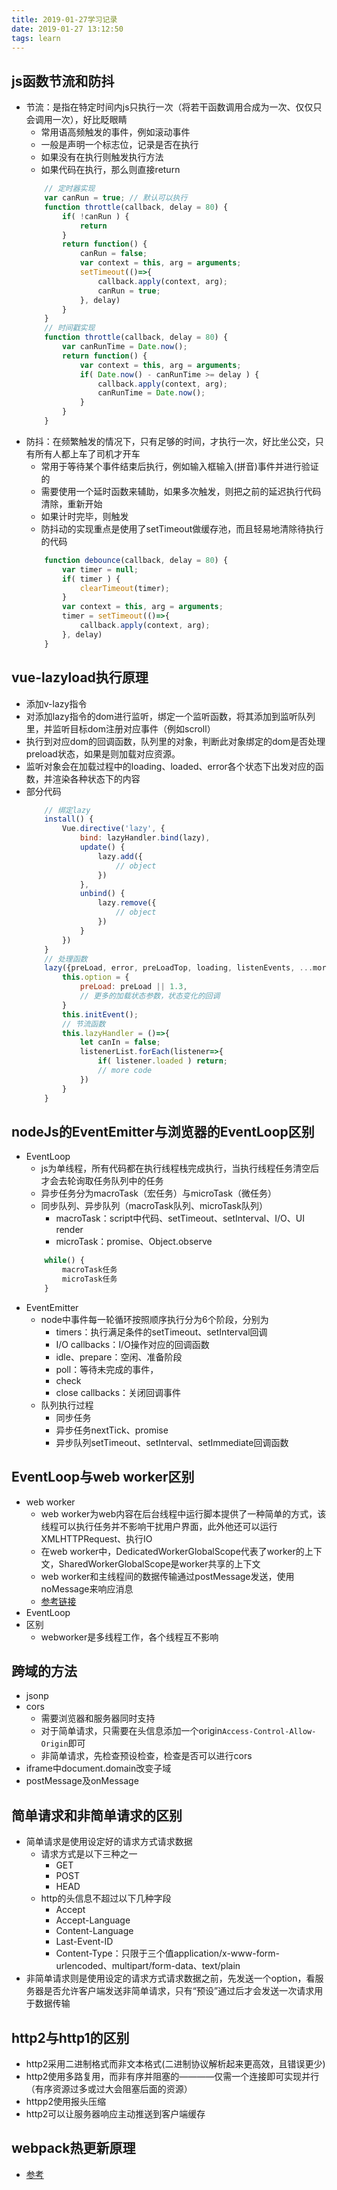 ```yaml
---
title: 2019-01-27学习记录
date: 2019-01-27 13:12:50
tags: learn
---
```


## js函数节流和防抖
- 节流：是指在特定时间内js只执行一次（将若干函数调用合成为一次、仅仅只会调用一次），好比眨眼睛
	- 常用语高频触发的事件，例如滚动事件
	- 一般是声明一个标志位，记录是否在执行
	- 如果没有在执行则触发执行方法
	- 如果代码在执行，那么则直接return
	``` javaScript
		// 定时器实现
		var canRun = true; // 默认可以执行
		function throttle(callback, delay = 80) {
			if( !canRun ) {
				return
			}
			return function() {
				canRun = false;
				var context = this, arg = arguments;
				setTimeout(()=>{
					callback.apply(context, arg);
					canRun = true;
				}, delay)
			}
		}
		// 时间戳实现
		function throttle(callback, delay = 80) {
			var canRunTime = Date.now(); 
			return function() {
				var context = this, arg = arguments;
				if( Date.now() - canRunTime >= delay ) {
					callback.apply(context, arg);
					canRunTime = Date.now();
				}
			}
		}
	```
- 防抖：在频繁触发的情况下，只有足够的时间，才执行一次，好比坐公交，只有所有人都上车了司机才开车
	- 常用于等待某个事件结束后执行，例如输入框输入(拼音)事件并进行验证的
	- 需要使用一个延时函数来辅助，如果多次触发，则把之前的延迟执行代码清除，重新开始
	- 如果计时完毕，则触发
	- 防抖动的实现重点是使用了setTimeout做缓存池，而且轻易地清除待执行的代码
	``` javaScript
		function debounce(callback, delay = 80) {
			var timer = null;
			if( timer ) {
				clearTimeout(timer);
			}
			var context = this, arg = arguments;
			timer = setTimeout(()=>{
				callback.apply(context, arg);
			}, delay)
		}
	```

## vue-lazyload执行原理
- 添加v-lazy指令
- 对添加lazy指令的dom进行监听，绑定一个监听函数，将其添加到监听队列里，并监听目标dom注册对应事件（例如scroll）
- 执行到对应dom的回调函数，队列里的对象，判断此对象绑定的dom是否处理preload状态，如果是则加载对应资源。
- 监听对象会在加载过程中的loading、loaded、error各个状态下出发对应的函数，并渲染各种状态下的内容
- 部分代码
	``` javaScript
		// 绑定lazy
		install() {
			Vue.directive('lazy', {
				bind: lazyHandler.bind(lazy),
				update() {
					lazy.add({
						// object
					})
				},
				unbind() {
					lazy.remove({
						// object
					})
				}
			})
		}
		// 处理函数
		lazy({preLoad, error, preLoadTop, loading, listenEvents, ...more}) {
			this.option = {
				preLoad: preLoad || 1.3,
				// 更多的加载状态参数，状态变化的回调
			}
			this.initEvent();
			// 节流函数
			this.lazyHandler = ()=>{
				let canIn = false;
				listenerList.forEach(listener=>{
					if( listener.loaded ) return;
					// more code
				})
			}
		}
	```

## nodeJs的EventEmitter与浏览器的EventLoop区别
- EventLoop
	- js为单线程，所有代码都在执行线程栈完成执行，当执行线程任务清空后才会去轮询取任务队列中的任务
	- 异步任务分为macroTask（宏任务）与microTask（微任务）
	- 同步队列、异步队列（macroTask队列、microTask队列）
		- macroTask：script中代码、setTimeout、setInterval、I/O、UI render
		- microTask：promise、Object.observe
	``` javaScript
		while() {
			macroTask任务
			microTask任务
		}
	```
- EventEmitter
	- node中事件每一轮循环按照顺序执行分为6个阶段，分别为
		- timers：执行满足条件的setTimeout、setInterval回调
		- I/O callbacks：I/O操作对应的回调函数
		- idle、prepare：空闲、准备阶段
		- poll：等待未完成的事件，
		- check
		- close callbacks：关闭回调事件
	- 队列执行过程
		- 同步任务
		- 异步任务nextTick、promise
		- 异步队列setTimeout、setInterval、setImmediate回调函数

## EventLoop与web worker区别
- web worker
	- web worker为web内容在后台线程中运行脚本提供了一种简单的方式，该线程可以执行任务并不影响干扰用户界面，此外他还可以运行XMLHTTPRequest、执行IO
	- 在web worker中，DedicatedWorkerGlobalScope代表了worker的上下文，SharedWorkerGlobalScope是worker共享的上下文
	- web worker和主线程间的数据传输通过postMessage发送，使用noMessage来响应消息
	- [参考链接](https://developer.mozilla.org/zh-CN/docs/Web/API/Web_Workers_API/Using_web_workers)
- EventLoop
- 区别
	- webworker是多线程工作，各个线程互不影响

## 跨域的方法
- jsonp
- cors
	- 需要浏览器和服务器同时支持
	- 对于简单请求，只需要在头信息添加一个origin```Access-Control-Allow-Origin```即可
	- 非简单请求，先检查预设检查，检查是否可以进行cors
- iframe中document.domain改变子域
- postMessage及onMessage

## 简单请求和非简单请求的区别
- 简单请求是使用设定好的请求方式请求数据
	- 请求方式是以下三种之一
		- GET
		- POST
		- HEAD
	- http的头信息不超过以下几种字段
		- Accept
		- Accept-Language
		- Content-Language
		- Last-Event-ID
		- Content-Type：只限于三个值application/x-www-form-urlencoded、multipart/form-data、text/plain
- 非简单请求则是使用设定的请求方式请求数据之前，先发送一个option，看服务器是否允许客户端发送非简单请求，只有“预设”通过后才会发送一次请求用于数据传输

## http2与http1的区别
- http2采用二进制格式而非文本格式(二进制协议解析起来更高效，且错误更少)
- http2使用多路复用，而非有序并阻塞的————仅需一个连接即可实现并行（有序资源过多或过大会阻塞后面的资源）
- httpp2使用报头压缩
- http2可以让服务器响应主动推送到客户端缓存

## webpack热更新原理
- [参考](https://www.jianshu.com/p/652fbae768bf)